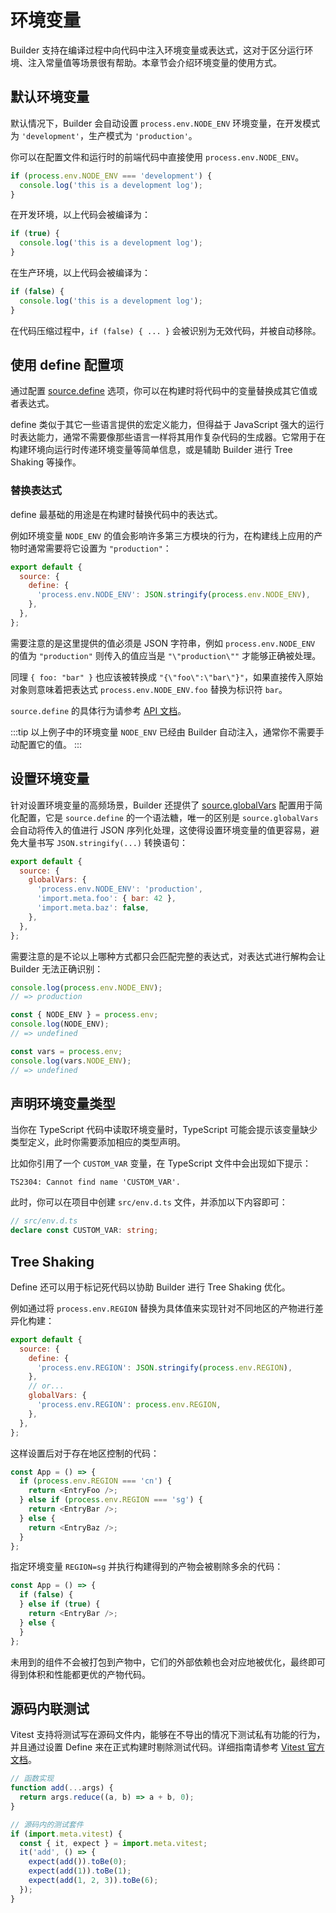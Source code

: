 # 环境变量

Builder 支持在编译过程中向代码中注入环境变量或表达式，这对于区分运行环境、注入常量值等场景很有帮助。本章节会介绍环境变量的使用方式。

## 默认环境变量

默认情况下，Builder 会自动设置 `process.env.NODE_ENV` 环境变量，在开发模式为 `'development'`，生产模式为 `'production'`。

你可以在配置文件和运行时的前端代码中直接使用 `process.env.NODE_ENV`。

```ts
if (process.env.NODE_ENV === 'development') {
  console.log('this is a development log');
}
```

在开发环境，以上代码会被编译为：

```js
if (true) {
  console.log('this is a development log');
}
```

在生产环境，以上代码会被编译为：

```js
if (false) {
  console.log('this is a development log');
}
```

在代码压缩过程中，`if (false) { ... }` 会被识别为无效代码，并被自动移除。

## 使用 define 配置项

通过配置 [source.define](/api/config-source.html#sourcedefine) 选项，你可以在构建时将代码中的变量替换成其它值或者表达式。

define 类似于其它一些语言提供的宏定义能力，但得益于 JavaScript 强大的运行时表达能力，通常不需要像那些语言一样将其用作复杂代码的生成器。它常用于在构建环境向运行时传递环境变量等简单信息，或是辅助 Builder 进行 Tree Shaking 等操作。

### 替换表达式

define 最基础的用途是在构建时替换代码中的表达式。

例如环境变量 `NODE_ENV` 的值会影响许多第三方模块的行为，在构建线上应用的产物时通常需要将它设置为 `"production"`：

```js
export default {
  source: {
    define: {
      'process.env.NODE_ENV': JSON.stringify(process.env.NODE_ENV),
    },
  },
};
```

需要注意的是这里提供的值必须是 JSON 字符串，例如 `process.env.NODE_ENV` 的值为 `"production"` 则传入的值应当是 `"\"production\""` 才能够正确被处理。

同理 `{ foo: "bar" }` 也应该被转换成 `"{\"foo\":\"bar\"}"`，如果直接传入原始对象则意味着把表达式 `process.env.NODE_ENV.foo` 替换为标识符 `bar`。

`source.define` 的具体行为请参考 [API 文档](/api/config-source.html#sourcedefine)。

:::tip
以上例子中的环境变量 `NODE_ENV` 已经由 Builder 自动注入，通常你不需要手动配置它的值。
:::

## 设置环境变量

针对设置环境变量的高频场景，Builder 还提供了 [source.globalVars](/api/config-source.html#sourceglobalvars) 配置用于简化配置，它是 `source.define` 的一个语法糖，唯一的区别是 `source.globalVars` 会自动将传入的值进行 JSON 序列化处理，这使得设置环境变量的值更容易，避免大量书写 `JSON.stringify(...)` 转换语句：

```js
export default {
  source: {
    globalVars: {
      'process.env.NODE_ENV': 'production',
      'import.meta.foo': { bar: 42 },
      'import.meta.baz': false,
    },
  },
};
```

需要注意的是不论以上哪种方式都只会匹配完整的表达式，对表达式进行解构会让 Builder 无法正确识别：

```js
console.log(process.env.NODE_ENV);
// => production

const { NODE_ENV } = process.env;
console.log(NODE_ENV);
// => undefined

const vars = process.env;
console.log(vars.NODE_ENV);
// => undefined
```

## 声明环境变量类型

当你在 TypeScript 代码中读取环境变量时，TypeScript 可能会提示该变量缺少类型定义，此时你需要添加相应的类型声明。

比如你引用了一个 `CUSTOM_VAR` 变量，在 TypeScript 文件中会出现如下提示：

```
TS2304: Cannot find name 'CUSTOM_VAR'.
```

此时，你可以在项目中创建 `src/env.d.ts` 文件，并添加以下内容即可：

```ts
// src/env.d.ts
declare const CUSTOM_VAR: string;
```

## Tree Shaking

Define 还可以用于标记死代码以协助 Builder 进行 Tree Shaking 优化。

例如通过将 `process.env.REGION` 替换为具体值来实现针对不同地区的产物进行差异化构建：

```js
export default {
  source: {
    define: {
      'process.env.REGION': JSON.stringify(process.env.REGION),
    },
    // or...
    globalVars: {
      'process.env.REGION': process.env.REGION,
    },
  },
};
```

这样设置后对于存在地区控制的代码：

```js
const App = () => {
  if (process.env.REGION === 'cn') {
    return <EntryFoo />;
  } else if (process.env.REGION === 'sg') {
    return <EntryBar />;
  } else {
    return <EntryBaz />;
  }
};
```

指定环境变量 `REGION=sg` 并执行构建得到的产物会被剔除多余的代码：

```js
const App = () => {
  if (false) {
  } else if (true) {
    return <EntryBar />;
  } else {
  }
};
```

未用到的组件不会被打包到产物中，它们的外部依赖也会对应地被优化，最终即可得到体积和性能都更优的产物代码。

## 源码内联测试

Vitest 支持将测试写在源码文件内，能够在不导出的情况下测试私有功能的行为，并且通过设置 Define 来在正式构建时剔除测试代码。详细指南请参考 [Vitest 官方文档](https://cn.vitest.dev/guide/in-source.html)。

```js
// 函数实现
function add(...args) {
  return args.reduce((a, b) => a + b, 0);
}

// 源码内的测试套件
if (import.meta.vitest) {
  const { it, expect } = import.meta.vitest;
  it('add', () => {
    expect(add()).toBe(0);
    expect(add(1)).toBe(1);
    expect(add(1, 2, 3)).toBe(6);
  });
}
```
